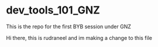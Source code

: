 # dev_tools_101_GNZ
This is the repo for the first BYB session under GNZ

Hi there, this is rudraneel and im making a change to this file
